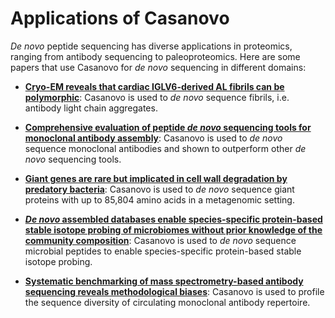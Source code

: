 # Applications of Casanovo

_De novo_ peptide sequencing has diverse applications in proteomics, ranging from antibody sequencing to paleoproteomics. Here are some papers that use Casanovo for _de novo_ sequencing in different domains:

- **[Cryo-EM reveals that cardiac IGLV6-derived AL fibrils can be polymorphic](https://doi.org/10.1101/2024.12.04.626857)**: Casanovo is used to _de novo_ sequence fibrils, i.e. antibody light chain aggregates.

- **[Comprehensive evaluation of peptide _de novo_ sequencing tools for monoclonal antibody assembly](https://doi.org/10.1093/bib/bbac542)**: Casanovo is used to _de novo_ sequence monoclonal antibodies and shown to outperform other _de novo_ sequencing tools.

- **[Giant genes are rare but implicated in cell wall degradation by predatory bacteria](https://doi.org/10.1101/2023.11.21.568195)**: Casanovo is used to _de novo_ sequence giant proteins with up to 85,804 amino acids in a metagenomic setting.

- **[_De novo_ assembled databases enable species-specific protein-based stable isotope probing of microbiomes without prior knowledge of the community composition](https://doi.org/10.1101/2024.11.25.625156)**: Casanovo is used to _de novo_ sequence microbial peptides to enable species-specific protein-based stable isotope probing.

- **[Systematic benchmarking of mass spectrometry-based antibody sequencing reveals methodological biases](https://doi.org/10.1101/2024.11.11.622451)**: Casanovo is used to profile the sequence diversity of circulating monoclonal antibody repertoire.
